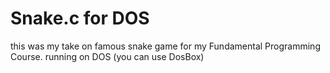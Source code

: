 # Snake.c for DOS

this was my take on famous snake game for my Fundamental Programming Course.
running on DOS (you can use DosBox)
